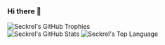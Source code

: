 ### Hi there 👋

<img src="https://github-profile-trophy.vercel.app/?username=Seckrel&row=4&column=4&theme=oldie&margin-w=8&margin-h=3&rank=-C,-UNKNOWN,-?" alt="Seckrel's GitHub Trophies"/><br />
<img src="https://github-readme-stats.vercel.app/api?username=Seckrel&count_private=true&show_icons=true&theme=nord&hide=stars,issues,contribs&show=prs_merged,prs_merged_percentage&hide_rank=true&show_all_commits=true" alt="Seckrel's GitHub Stats"/>
<img src="https://github-readme-stats.vercel.app/api/top-langs/?username=Seckrel&langs_count=5&theme=nord&layout=compact&size_weight=0.5&count_weight=0.5&hide=jupyter%20notebook" alt="Seckrel's Top Language"/>
